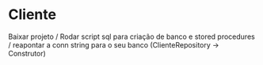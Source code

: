 # Cliente


Baixar projeto / 
Rodar script sql para criação de banco e stored procedures / 
reapontar a conn string para o seu banco (ClienteRepository -> Construtor)
